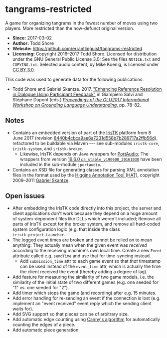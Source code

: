 # tangrams-restricted
A game for organizing tangrams in the fewest number of moves using two players. More restricted than the now-defunct original version.

* **Since:** 2017-03-02
* **Author:** Todd Shore
* **Website:**  https://github.com/errantlinguist/tangrams-restricted
* **Licensing:** Copyright 2016&ndash;2017 Todd Shore. Licensed for distribution under the GNU General Public License 3.0: See the files `NOTICE.txt` and `COPYING.txt`. Selected audio content, by Mike Koenig, is licensed under [CC BY 3.0](https://creativecommons.org/licenses/by/3.0/).

This code was used to generate data for the following publications:

* Todd Shore and Gabriel Skantze. 2017. ["Enhancing Reference Resolution in Dialogue Using Participant Feedback"](http://dx.doi.org/10.21437/GLU.2017-16) in Giampiero Salvi and St&eacute;phane Dupont (eds.) [*Proceedings of the GLU2017 International Workshop on Grounding Language Understanding*](http://dx.doi.org/10.21437/GLU.2017), pp. 78&ndash;82.

## Notes

* Contains an embedded version of part of the [IrisTK](http://www.iristk.net/) platform from 8 June 2017 (revision [8440b4cbca9ae6a7231d558b7b289717a2ffb56d](https://github.com/gabriel-skantze/IrisTK/commit/8440b4cbca9ae6a7231d558b7b289717a2ffb56d)), refactored to be buildable via Maven --- see sub-modules `iristk-core`, `iristk-system`, and `iristk-broker`.
  * Likewise, IrisTK depends on Java wrappers for [PortAudio](http://www.portaudio.com/); The wrappers from version [19.6.0 `pa_stable_v190600_20161030`](https://app.assembla.com/wiki/show/portaudio/pa_stable_v190600_20161030) have been included in the sub-module `jportaudio`.
* Contains an XSD file for generating classes for parsing XML annotation files in the format used by the [Higgins Annotation Tool (HAT)](http://www.speech.kth.se/hat/), copyright 2009&ndash;2011 [Gabriel Skantze](mailto:gabriel@speech.kth.se).

## Open issues

* After embedding the IrisTK code directly into this project, the server and client applications don't work because they depend on a huge amount of system-dependent files like DLLs which weren't included; Remove all parts of IrisTK except for the broker system, and remove all hard-coded system configuration logic (e.g. that inside the class `iristk.project.Launcher`.
* The logged event times are broken and cannot be relied on to mean anything: They actually mean when the given event was *received* according to the receiving machine's own local time. Create a new `Event` attribute called e.g. `sendTime` and use that for time-syncing instead.
  * Add `submission_time` attr to each game event so that *that* timestamp can be used instead of the `event_time` attr, which is actually the time the client received the event (thereby adding a degree of lag).
* Add feature for measuring the similarity of two game models, i.e. the similarity of the initial state of two different games (e.g. one seeded for "1" vs. one seeded for "2").
* Add timer which stops the game (and recording) after e.g. 15 minutes.
* Add error handling for re-sending an event if the connection is lost (e.g. implement an "event received" event reply which the sending client waits for).
* Add SVG support so that pieces can be of arbitrary size.
* Add automatic edge counting using [Canny's algorithm](https://en.wikipedia.org/wiki/Canny_edge_detector) for automatically counting the edges of a piece.
* Add automatic piece generation.
